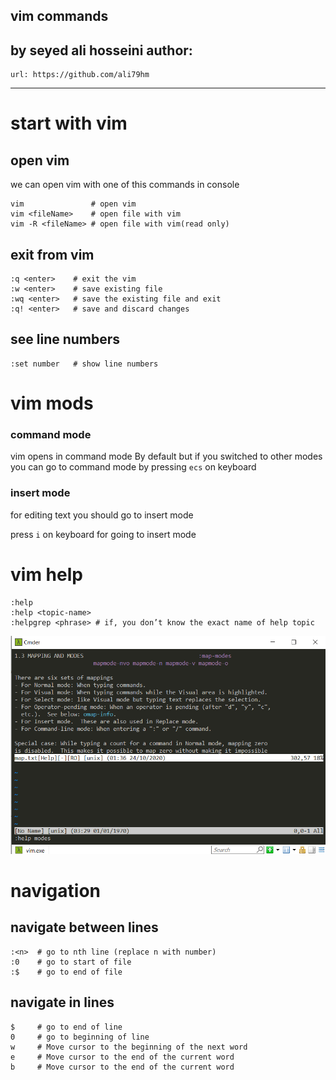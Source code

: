 vim commands
---
by seyed ali hosseini
author:
  - 
    url: https://github.com/ali79hm
---
# start with vim
## open vim
we can open vim with one of this commands in console
```shell 
vim               # open vim
vim <fileName>    # open file with vim
vim -R <fileName> # open file with vim(read only)

```
## exit from vim

```shell 
:q <enter>    # exit the vim 
:w <enter>    # save existing file 
:wq <enter>   # save the existing file and exit 
:q! <enter>   # save and discard changes
```

## see line numbers

```shell
:set number   # show line numbers
```
# vim mods
### command mode
vim opens in command mode By default but if you switched to other modes you can go to command mode by pressing
```ecs```
on keyboard 

### insert mode
for editing text you should go to insert mode 

press ```i``` on keyboard for going to insert mode

# vim help
```shell
:help
:help <topic-name>
:helpgrep <phrase> # if, you don’t know the exact name of help topic
```
![example of vim help](picture/vim-help-modes.png "example of vim help")


# navigation

## navigate between lines
 
```shell
:<n>  # go to nth line (replace n with number)
:0    # go to start of file
:$    # go to end of file
```

## navigate in lines

```shell
$     # go to end of line
0     # go to beginning of line
w     # Move cursor to the beginning of the next word
e     # Move cursor to the end of the current word
b     # Move cursor to the end of the current word
```

